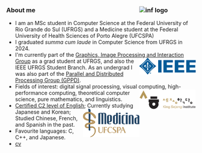 ### About me <img src="/assets/inf-logo.png" alt="inf logo" style="width: 150px;" align="right"/>
- I am an MSc student in Computer Science at the Federal University of Rio Grande do Sul (UFRGS) and a Medicine student at the Federal University of Health Sciences of Porto Alegre (UFCSPA)
- I graduated _summa cum laude_ in Computer Science from UFRGS in 2024. 
- I'm currently part of the [Graphics, Image Processing and Interaction Group](https://www.inf.ufrgs.br/cg/) <img src="/assets/ieee-logo.png" alt="ieee logo" style="width: 150px;" align="right"/>as a grad student at UFRGS, and also the IEEE UFRGS Student Branch. As an undergrad I was also part of the [Parallel and Distributed Processing Group (GPPD)](https://www.inf.ufrgs.br/gppd/site/).
- Fields of interest: digital signal processing, visual computing, high-performance computing, <img src="/assets/ksi-logo.png" alt="ksi logo" style="width: 150px;" align="right"/>theoretical computer science, pure mathematics, and linguistics. 
- [Certified C2 level of English](https://beckcomp.github.io/CAE.pdf); Currently studying Japanese and Korean; <img src="/assets/medicina.png" alt="med ufcspa" style="width: 150px;" align="right"/>Studied Chinese, French, and Spanish in the past. 
- Favourite languages: C, C++, and Japanese.
- [cv](https://beckcomp.github.io/CV.pdf)
